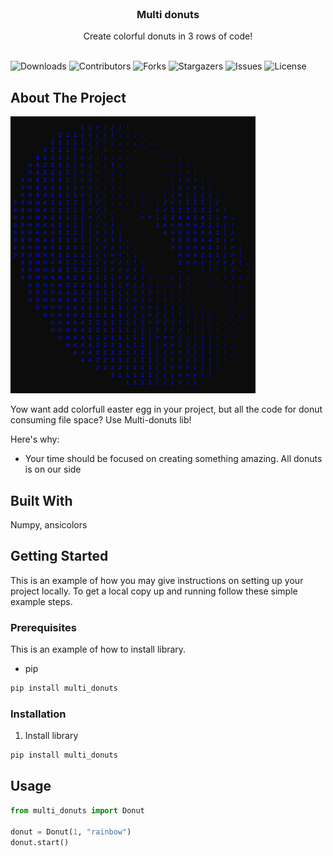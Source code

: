 <br/>
<p align="center">
  <h3 align="center">Multi donuts</h3>

  <p align="center">
    Create colorful donuts in 3 rows of code!
    <br/>
    <br/>
  </p>
</p>

![Downloads](https://img.shields.io/github/downloads/Flam3y/Multi_donuts/total) ![Contributors](https://img.shields.io/github/contributors/Flam3y/Multi_donuts?color=dark-green) ![Forks](https://img.shields.io/github/forks/Flam3y/Multi_donuts?style=social) ![Stargazers](https://img.shields.io/github/stars/Flam3y/Multi_donuts?style=social) ![Issues](https://img.shields.io/github/issues/Flam3y/Multi_donuts) ![License](https://img.shields.io/github/license/Flam3y/Multi_donuts) 

## About The Project

![Screen Shot](https://github.com/Flam3y/Multi_donuts/blob/main/images/preview.png?raw=true)

Yow want add colorfull easter egg in your project, but all the code for donut consuming file space? Use Multi-donuts lib!

Here's why:

* Your time should be focused on creating something amazing. All donuts is on our side


## Built With

Numpy, ansicolors

## Getting Started

This is an example of how you may give instructions on setting up your project locally.
To get a local copy up and running follow these simple example steps.

### Prerequisites

This is an example of how to install library.

* pip

```sh
pip install multi_donuts
```

### Installation

1. Install library
```sh
pip install multi_donuts
```

## Usage

``` python
from multi_donuts import Donut

donut = Donut(1, "rainbow")
donut.start()
```
